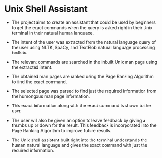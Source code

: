 
# Unix Shell Assistant

* The project aims to create an assistant that could be used by beginners to get the exact commands when the query is asked right in their Unix terminal in their natural human language.

* The intent of the user was extracted from the natural language query of the user using NLTK, SpaCy, and TextBlob natural language processing toolkits.

* The relevant commands are searched in the inbuilt Unix man page using the extracted intent.

* The obtained man pages are ranked using the Page Ranking Algorithm to find the exact command.

* The selected page was parsed to find just the required information from the humongous man page information.

* This exact information along with the exact command is shown to the user.

* The user will also be given an option to leave feedback by giving a thumbs up or down for the result. This feedback is incorporated into the Page Ranking Algorithm to improve future results.

* The Unix shell assistant built right into the terminal understands the human natural language and gives the exact command with just the required information.
